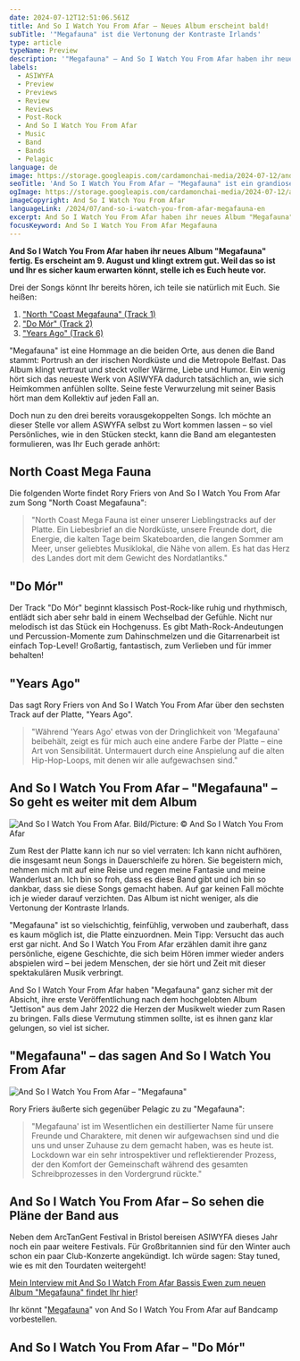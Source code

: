 ```yaml
---
date: 2024-07-12T12:51:06.561Z
title: And So I Watch You From Afar – Neues Album erscheint bald!
subTitle: '"Megafauna" ist die Vertonung der Kontraste Irlands'
type: article
typeName: Preview
description: '"Megafauna" – And So I Watch You From Afar haben ihr neues Album fertig und es ist grandios! Holt Euch hier alle Infos zu Platte und hört direkt rein!'
labels:
  - ASIWYFA
  - Preview
  - Previews
  - Review
  - Reviews
  - Post-Rock
  - And So I Watch You From Afar
  - Music
  - Band
  - Bands
  - Pelagic
language: de
image: https://storage.googleapis.com/cardamonchai-media/2024-07-12/and-so-i-watch-you-from-afar-megafauna-soundsvegan-com-1-jpg-imagine-d8d8d8_878787_1024_768/640.webp
seoTitle: 'And So I Watch You From Afar – "Megafauna" ist ein grandioses Album!'
ogImage: https://storage.googleapis.com/cardamonchai-media/2024-07-12/and-so-i-watch-you-from-afar-megafauna-soundsvegan-com-og-jpg-imagine-282828_7a7a7a_1200_628/640.webp
imageCopyright: And So I Watch You From Afar
languageLink: /2024/07/and-so-i-watch-you-from-afar-megafauna-en
excerpt: And So I Watch You From Afar haben ihr neues Album "Megafauna" fertig. Es erscheint am 9. August und klingt extrem gut. Weil das so ist und Ihr es sicher kaum erwarten könnt, stelle ich es Euch heute vor. Die ersten drei Songs könnt Ihr auch direkt hier hören!
focusKeyword: And So I Watch You From Afar Megafauna
---
```


**And So I Watch You From Afar haben ihr neues Album "Megafauna" fertig. Es erscheint am 9. August und klingt extrem gut. Weil das so ist und Ihr es sicher kaum erwarten könnt, stelle ich es Euch heute vor.**

Drei der Songs könnt Ihr bereits hören, ich teile sie natürlich mit Euch. Sie heißen:

1. ["North "Coast Megafauna" (Track 1)](#north-coast-megafauna)
2. ["Do Mór" (Track 2)](#do-mor)
3. ["Years Ago" (Track 6)](#years-ago)

"Megafauna" ist eine Hommage an die beiden Orte, aus denen die Band stammt: Portrush an der irischen Nordküste und die Metropole Belfast. Das Album klingt vertraut und steckt voller Wärme, Liebe und Humor. Ein wenig hört sich das neueste Werk von ASIWYFA dadurch tatsächlich an, wie sich Heimkommen anfühlen sollte. Seine feste Verwurzelung mit seiner Basis hört man dem Kollektiv auf jeden Fall an.

Doch nun zu den drei bereits vorausgekoppelten Songs. Ich möchte an dieser Stelle vor allem ASWYFA selbst zu Wort kommen lassen – so viel Persönliches, wie in den Stücken steckt, kann die Band am elegantesten formulieren, was Ihr Euch gerade anhört:

<div id="north-coast-megafauna"></div>

## North Coast Mega Fauna

Die folgenden Worte findet Rory Friers von And So I Watch You From Afar zum Song "North Coast Megafauna":

> "North Coast Mega Fauna ist einer unserer Lieblingstracks auf der Platte. Ein Liebesbrief an die Nordküste, unsere Freunde dort, die Energie, die kalten Tage beim Skateboarden, die langen Sommer am Meer, unser geliebtes Musiklokal, die Nähe von allem. Es hat das Herz des Landes dort mit dem Gewicht des Nordatlantiks."

<YouTube id="9R3glhZ_NDE" />

<div id="do-mor"></div>

## "Do Mór"

Der Track "Do Mór" beginnt klassisch Post-Rock-like ruhig und rhythmisch, entlädt sich aber sehr bald in einem Wechselbad der Gefühle. Nicht nur melodisch ist das Stück ein Hochgenuss. Es gibt Math-Rock-Andeutungen und Percussion-Momente zum Dahinschmelzen und die Gitarrenarbeit ist einfach Top-Level! Großartig, fantastisch, zum Verlieben und für immer behalten!

<YouTube id="zyl24yWe2fk" />

<div id="years-ago"></div>

## "Years Ago"

Das sagt Rory Friers von And So I Watch You From Afar über den sechsten Track auf der Platte, "Years Ago".

> "Während 'Years Ago' etwas von der Dringlichkeit von 'Megafauna' beibehält, zeigt es für mich auch eine andere Farbe der Platte – eine Art von Sensibilität. Untermauert durch eine Anspielung auf die alten Hip-Hop-Loops, mit denen wir alle aufgewachsen sind."

<YouTube id="C0zvNg8136w" />

## And So I Watch You From Afar – "Megafauna" – So geht es weiter mit dem Album

![And So I Watch You From Afar. Bild/Picture: © And So I Watch You From Afar](https://storage.googleapis.com/cardamonchai-media/2024-07-12/and-so-i-watch-you-from-afar-megafauna-soundsvegan-com-2-jpg-imagine-f8f8f8_d7d7d7_1024_768/640.webp 'And So I Watch You From Afar. Bild/Picture: © And So I Watch You From Afar')

Zum Rest der Platte kann ich nur so viel verraten: Ich kann nicht aufhören, die insgesamt neun Songs in Dauerschleife zu hören. Sie begeistern mich, nehmen mich mit auf eine Reise und regen meine Fantasie und meine Wanderlust an. Ich bin so froh, dass es diese Band gibt und ich bin so dankbar, dass sie diese Songs gemacht haben. Auf gar keinen Fall möchte ich je wieder darauf verzichten. Das Album ist nicht weniger, als die Vertonung der Kontraste Irlands.

"Megafauna" ist so vielschichtig, feinfühlig, verwoben und zauberhaft, dass es kaum möglich ist, die Platte einzuordnen. Mein Tipp: Versucht das auch erst gar nicht. And So I Watch You From Afar erzählen damit ihre ganz persönliche, eigene Geschichte, die sich beim Hören immer wieder anders abspielen wird – bei jedem Menschen, der sie hört und Zeit mit dieser spektakulären Musik verbringt.

And So I Watch Your From Afar haben "Megafauna" ganz sicher mit der Absicht, ihre erste Veröffentlichung nach dem hochgelobten Album "Jettison" aus dem Jahr 2022 die Herzen der Musikwelt wieder zum Rasen zu bringen. Falls diese Vermutung stimmen sollte, ist es ihnen ganz klar gelungen, so viel ist sicher.

## "Megafauna" – das sagen And So I Watch You From Afar

![And So I Watch You From Afar – "Megafauna"](https://storage.googleapis.com/cardamonchai-media/2024-07-12/and-so-i-watch-you-from-afar-megafauna-soundsvegan-com-3-jpg-imagine-282828_585752_440_440/640.webp 'And So I Watch You From Afar – "Megafauna"')

Rory Friers äußerte sich gegenüber Pelagic zu zu "Megafauna":

> "Megafauna' ist im Wesentlichen ein destillierter Name für unsere Freunde und Charaktere, mit denen wir aufgewachsen sind und die uns und unser Zuhause zu dem gemacht haben, was es heute ist. Lockdown war ein sehr introspektiver und reflektierender Prozess, der den Komfort der Gemeinschaft während des gesamten Schreibprozesses in den Vordergrund rückte."

## And So I Watch You From Afar – So sehen die Pläne der Band aus

Neben dem ArcTanGent Festival in Bristol bereisen ASIWYFA dieses Jahr noch ein paar weitere Festivals. Für Großbritannien sind für den Winter auch schon ein paar Club-Konzerte angekündigt. Ich würde sagen: Stay tuned, wie es mit den Tourdaten weitergeht!

[Mein Interview mit And So I Watch From Afar Bassis Ewen zum neuen Album "Megafauna" findet Ihr hier](/2024/08/and-so-i-watch-you-from-afar-interview/)!

Ihr könnt "[Megafauna](<](https://asiwyfa.bandcamp.com/album/megafauna)>)" von And So I Watch You From Afar auf Bandcamp vorbestellen.

## And So I Watch You From Afar – "Do Mór"

<YouTube id="zyl24yWe2fk" />
